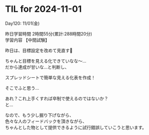 # TIL for 2024-11-01

Day120: 11/01(金)<br>

昨日学習時間 2時間55分(累計:288時間20分)<br>
学習内容 【中間試験】<br>

昨日は、目標設定を改めて見直す🙏<br>

ちゃんと目標を見える化できていなな〜…<br>
だから達成が甘いな…と判断し、<br>

スプレッドシートで簡単な見える化表を作成！<br>

そこでふと思う…<br>

あれ？これ上手くすれば卒制で使えるのではないか？<br>
と…<br>

なので、もう少し掘り下げながら、<br>
色々な人のフィードバックを頂きながら、<br>
ちゃんとした物として提供できるように試行錯誤していこうと思います。
